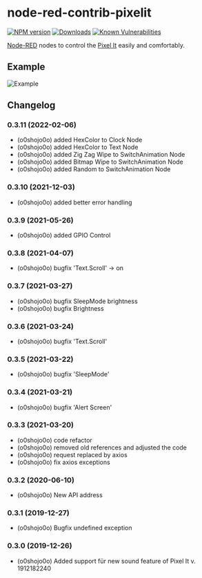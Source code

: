 # node-red-contrib-pixelit

[![NPM version](http://img.shields.io/npm/v/node-red-contrib-pixelit.svg)](https://www.npmjs.com/package/node-red-contrib-pixelit)
[![Downloads](https://img.shields.io/npm/dm/node-red-contrib-pixelit.svg)](https://www.npmjs.com/package/node-red-contrib-pixelit)
[![Known Vulnerabilities](https://snyk.io/test/github/o0shojo0o/node-red-contrib-pixelit/badge.svg)](https://snyk.io/test/github/o0shojo0o/node-red-contrib-pixelit)

[Node-RED](https://nodered.org/) nodes to control the [Pixel It](https://www.bastelbunker.de/pixel-it/) easily and comfortably.

## Example

![Example](https://www.bastelbunker.de/Pixelit_nodered.png)

## Changelog

### 0.3.11 (2022-02-06)

-   (o0shojo0o) added HexColor to Clock Node
-   (o0shojo0o) added HexColor to Text Node
-   (o0shojo0o) added Zig Zag Wipe to SwitchAnimation Node
-   (o0shojo0o) added Bitmap Wipe to SwitchAnimation Node
-   (o0shojo0o) added Random to SwitchAnimation Node

### 0.3.10 (2021-12-03)

-   (o0shojo0o) added better error handling

### 0.3.9 (2021-05-26)

-   (o0shojo0o) added GPIO Control

### 0.3.8 (2021-04-07)

-   (o0shojo0o) bugfix 'Text.Scroll' -> on

### 0.3.7 (2021-03-27)

-   (o0shojo0o) bugfix SleepMode brightness
-   (o0shojo0o) bugfix Brightness

### 0.3.6 (2021-03-24)

-   (o0shojo0o) bugfix 'Text.Scroll'

### 0.3.5 (2021-03-22)

-   (o0shojo0o) bugfix 'SleepMode'

### 0.3.4 (2021-03-21)

-   (o0shojo0o) bugfix 'Alert Screen'

### 0.3.3 (2021-03-20)

-   (o0shojo0o) code refactor
-   (o0shojo0o) removed old references and adjusted the code
-   (o0shojo0o) request replaced by axios
-   (o0shojo0o) fix axios exceptions

### 0.3.2 (2020-06-10)

-   (o0shojo0o) New API address

### 0.3.1 (2019-12-27)

-   (o0shojo0o) Bugfix undefined exception

### 0.3.0 (2019-12-26)

-   (o0shojo0o) Added support für new sound feature of Pixel It v. 1912182240
